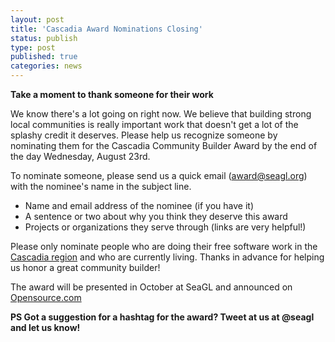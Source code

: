 ```yaml
---
layout: post
title: 'Cascadia Award Nominations Closing'
status: publish
type: post
published: true
categories: news
---
```


**Take a moment to thank someone for their work**

We know there's a lot going on right now. We believe that building strong local communities is really important work that doesn't get a lot of the splashy credit it deserves. Please help us recognize someone by nominating them for the Cascadia Community Builder Award by the end of the day Wednesday, August 23rd.

To nominate someone, please send us a quick email (award@seagl.org) with the nominee's name in the subject line. 

* Name and email address of the nominee (if you have it)
* A sentence or two about why you think they deserve this award
* Projects or organizations they serve through (links are very helpful!)

Please only nominate people who are doing their free software work in the [Cascadia region](https://en.wikipedia.org/wiki/Cascadia_(bioregion)) and who are currently living. Thanks in advance for helping us honor a great community builder!

The award will be presented in October at SeaGL and announced on [Opensource.com](https://opensource.com/)

**PS Got a suggestion for a hashtag for the award? Tweet at us at @seagl and let us know!** 

